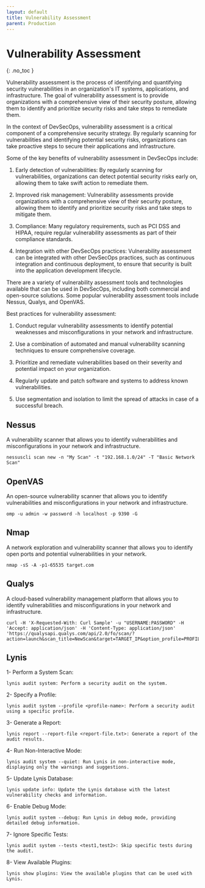 ```yaml
---
layout: default
title: Vulnerability Assessment
parent: Production
---
```


# Vulnerability Assessment
{: .no_toc }


Vulnerability assessment is the process of identifying and quantifying security vulnerabilities in an organization's IT systems, applications, and infrastructure. The goal of vulnerability assessment is to provide organizations with a comprehensive view of their security posture, allowing them to identify and prioritize security risks and take steps to remediate them.

In the context of DevSecOps, vulnerability assessment is a critical component of a comprehensive security strategy. By regularly scanning for vulnerabilities and identifying potential security risks, organizations can take proactive steps to secure their applications and infrastructure.

Some of the key benefits of vulnerability assessment in DevSecOps include:

1. Early detection of vulnerabilities: By regularly scanning for vulnerabilities, organizations can detect potential security risks early on, allowing them to take swift action to remediate them.

2. Improved risk management: Vulnerability assessments provide organizations with a comprehensive view of their security posture, allowing them to identify and prioritize security risks and take steps to mitigate them.

3. Compliance: Many regulatory requirements, such as PCI DSS and HIPAA, require regular vulnerability assessments as part of their compliance standards.

4. Integration with other DevSecOps practices: Vulnerability assessment can be integrated with other DevSecOps practices, such as continuous integration and continuous deployment, to ensure that security is built into the application development lifecycle.

There are a variety of vulnerability assessment tools and technologies available that can be used in DevSecOps, including both commercial and open-source solutions. Some popular vulnerability assessment tools include Nessus, Qualys, and OpenVAS.


Best practices for vulnerability assessment:

1. Conduct regular vulnerability assessments to identify potential weaknesses and misconfigurations in your network and infrastructure.

2. Use a combination of automated and manual vulnerability scanning techniques to ensure comprehensive coverage.

3. Prioritize and remediate vulnerabilities based on their severity and potential impact on your organization.

4. Regularly update and patch software and systems to address known vulnerabilities.

5. Use segmentation and isolation to limit the spread of attacks in case of a successful breach.



## Nessus

A vulnerability scanner that allows you to identify vulnerabilities and misconfigurations in your network and infrastructure.	


```
nessuscli scan new -n "My Scan" -t "192.168.1.0/24" -T "Basic Network Scan"
```

## OpenVAS

An open-source vulnerability scanner that allows you to identify vulnerabilities and misconfigurations in your network and infrastructure.	

```
omp -u admin -w password -h localhost -p 9390 -G
```

## Nmap

A network exploration and vulnerability scanner that allows you to identify open ports and potential vulnerabilities in your network.	


```
nmap -sS -A -p1-65535 target.com
```

## Qualys

A cloud-based vulnerability management platform that allows you to identify vulnerabilities and misconfigurations in your network and infrastructure.	

```
curl -H 'X-Requested-With: Curl Sample' -u "USERNAME:PASSWORD" -H 'Accept: application/json' -H 'Content-Type: application/json' 'https://qualysapi.qualys.com/api/2.0/fo/scan/?action=launch&scan_title=NewScan&target=TARGET_IP&option_profile=PROFILE_ID'
```


## Lynis

1- Perform a System Scan:

```
lynis audit system: Perform a security audit on the system.
```

2- Specify a Profile:

```
lynis audit system --profile <profile-name>: Perform a security audit using a specific profile.
```

3- Generate a Report:

```
lynis report --report-file <report-file.txt>: Generate a report of the audit results.
```

4- Run Non-Interactive Mode:

```
lynis audit system --quiet: Run Lynis in non-interactive mode, displaying only the warnings and suggestions.
```

5- Update Lynis Database:

```
lynis update info: Update the Lynis database with the latest vulnerability checks and information.
```

6- Enable Debug Mode:

```
lynis audit system --debug: Run Lynis in debug mode, providing detailed debug information.
```

7- Ignore Specific Tests:

```
lynis audit system --tests <test1,test2>: Skip specific tests during the audit.
```

8- View Available Plugins:

```
lynis show plugins: View the available plugins that can be used with Lynis.
```


